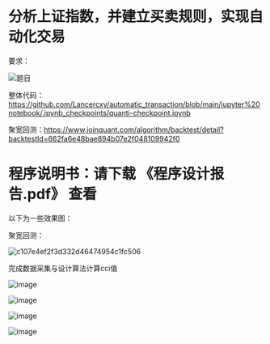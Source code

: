 # 分析上证指数，并建立买卖规则，实现自动化交易

要求：

![题目](https://user-images.githubusercontent.com/124339298/224542363-65182114-4413-41e6-b166-199bc78f098d.jpg)

整体代码：https://github.com/Lancercxy/automatic_transaction/blob/main/jupyter%20notebook/.ipynb_checkpoints/quanti-checkpoint.ipynb

聚宽回测：https://www.joinquant.com/algorithm/backtest/detail?backtestId=662fa6e48bae894b07e2f048109942f0

# 程序说明书：请下载 《程序设计报告.pdf》 查看

以下为一些效果图：

聚宽回测：

![c107e4ef2f3d332d46474954c1fc506](https://user-images.githubusercontent.com/124339298/224918054-84300b49-1979-41a4-97d3-14fe133caeb7.png)

完成数据采集与设计算法计算cci值

![image](https://user-images.githubusercontent.com/124339298/224555644-780859c5-8aa4-438c-b0c8-81946885f1b7.png)

![image](https://user-images.githubusercontent.com/124339298/224555481-34a0fd54-9102-4703-b06a-4f6133b3a0fc.png)

![image](https://user-images.githubusercontent.com/124339298/224555563-259afbeb-e14a-4c6d-976d-28a18838939a.png)

![image](https://user-images.githubusercontent.com/124339298/224555678-e62d3948-d0b4-4d9b-98ca-b14617f5c810.png)

